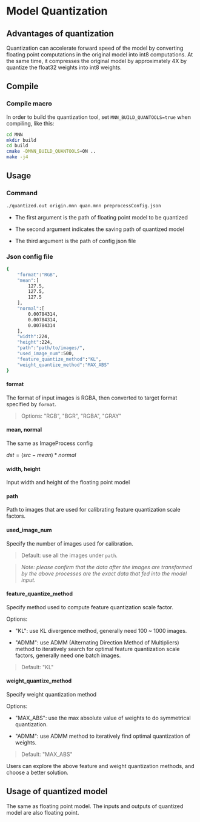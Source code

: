 # Model Quantization
## Advantages of quantization
Quantization can accelerate forward speed of the model by converting floating point computations in the original model into int8 computations. At the same time, it compresses the original model by approximately 4X by quantize the float32 weights into int8 weights.

## Compile
### Compile macro
In order to build the quantization tool, set `MNN_BUILD_QUANTOOLS=true` when compiling, like this:

```bash
cd MNN
mkdir build
cd build
cmake -DMNN_BUILD_QUANTOOLS=ON ..
make -j4
```

## Usage
### Command
```bash
./quantized.out origin.mnn quan.mnn preprocessConfig.json
```

- The first argument is the path of floating point model to be quantized

- The second argument indicates the saving path of quantized model
- The third argument is the path of config json file

### Json config file

```bash
{
    "format":"RGB",
    "mean":[
        127.5,
        127.5,
        127.5
    ],
    "normal":[
        0.00784314,
        0.00784314,
        0.00784314
    ],
    "width":224,
    "height":224,
    "path":"path/to/images/",
    "used_image_num":500,
    "feature_quantize_method":"KL",
    "weight_quantize_method":"MAX_ABS"
}
```

#### format
The format of input images is RGBA, then converted to target format specified by `format`.

>  Options: "RGB", "BGR", "RGBA", "GRAY"

#### mean, normal
The same as ImageProcess config

$dst = (src - mean) * normal$

#### width, height
Input width and height of the floating point model

#### path
Path to images that are used for calibrating feature quantization scale factors.

#### used_image_num
Specify the number of images used for calibration.

>  Default: use all the images under `path`.

>  *Note: please confirm that the data after the images are transformed by the above processes are the exact data that fed into the model input.*

#### feature_quantize_method
Specify method used to compute feature quantization scale factor.

Options: 

- "KL": use KL divergence method, generally need 100 ~ 1000 images.

- "ADMM": use ADMM (Alternating Direction Method of Multipliers) method to iteratively search for optimal feature quantization scale factors, generally need one batch images.

>  Default: "KL"

#### weight_quantize_method
Specify weight quantization method

Options:

- "MAX_ABS": use the max absolute value of weights to do symmetrical quantization.

- "ADMM": use ADMM method to iteratively find optimal quantization of weights.

> Default: "MAX_ABS"

Users can explore the above feature and weight quantization methods, and choose a better solution.

## Usage of quantized model
The same as floating point model. The inputs and outputs of quantized model are also floating point.
